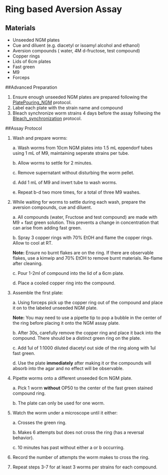 # Ring based Aversion Assay

## Materials

- Unseeded NGM plates
- Cue and diluent (e.g. diacetyl or isoamyl alcohol and ethanol)
- Aversion compounds ( water, 4M d-fructose, test compound)
- Copper rings
- Lids of 6cm plates
- Fast green
- M9
- Forceps

##Advanced Preparation

1. Ensure enough unseeded NGM plates are prepared following the [PlatePouring_NGM](../PlatePouring_NGM/PlatePouring_NGM.md) protocol.
2. Label each plate with the strain name and compound
3. Bleach synchronize worm strains 4 days before the assay follwoing the [Bleach_synchronization](../Bleach_synchronization/Bleach_synchronization.md) protocol.

##Assay Protocol

1. Wash and prepare worms:

      a. Wash worms from 10cm NGM plates into 1.5 mL eppendorf tubes using 1 mL of M9, maintaining seperate strains per tube.

      b. Allow worms to settle for 2 minutes.

      c. Remove supernatant without disturbing the worm pellet.

      d. Add 1 mL of M9 and invert tube to wash worms.

      e. Repeat b-d two more times, for a total of three M9 washes.

2. While waiting for worms to settle during each wash, prepare the aversion compounds, cue and diluent.

      a. All compounds (water, Fructose and test compound) are made with M9 + fast green solution. This prevents a change in concentration that can arise from adding fast green.

      b. Spray 3 copper rings with 70% EtOH and flame the copper rings. Allow to cool at RT.

      **Note:** Ensure no burnt flakes are on the ring. If there are observable flakes, use a kimwip and 70% EtOH to remove burnt materials. Re-flame after cleaning.


      c. Pour 1-2ml of compound into the lid of a 6cm plate.

      d. Place a cooled copper ring into the compound.

3. Assemble the first plate:

    a. Using forceps pick up the copper ring out of the compound and place it on to the labeled unseeded NGM plate.

    **Note:** You may need to use a pipette tip to pop a bubble in the center of the ring before placing it onto the NGM assay plate.

    b. After 30s, carefully remove the copper ring and place it back into the compound. There should be a distinct green ring on the plate.

    c. Add 1ul of 1:1000 diluted diacetyl out side of the ring along with 1ul fast green.

    d. Use the plate **immediately** after making it or the compounds will absorb into the agar and no effect will be observable.

4. Pipette worms onto a different unseeded 6cm NGM plate.

    a. Pick 1 worm **without** OP50 to the center of the fast green stained compound ring.

    b. The plate can only be used for one worm.

5. Watch the worm under a microscope until it either:

    a. Crosses the green ring.

    b. Makes 6 attempts but does not cross the ring (has a reversal behavior).

    c. 10 minutes has past without either a or b occurring.

6. Record the number of attempts the worm makes to cross the ring.

7. Repeat steps 3-7 for at least 3 worms per strains for each compound.
